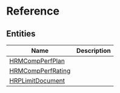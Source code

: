 
# Reference


## Entities

|Name|Description|
|---|---|
|[HRMCompPerfPlan](HRMCompPerfPlan.cdm.json)||
|[HRMCompPerfRating](HRMCompPerfRating.cdm.json)||
|[HRPLimitDocument](HRPLimitDocument.cdm.json)||
